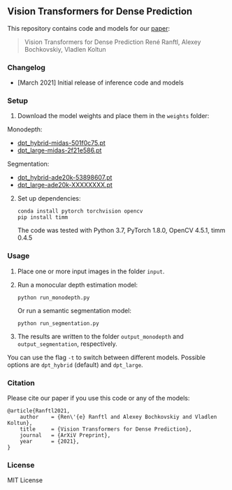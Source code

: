 ## Vision Transformers for Dense Prediction

This repository contains code and models for our [paper](TODO):

>Vision Transformers for Dense Prediction
René Ranftl, Alexey Bochkovskiy, Vladlen Koltun


### Changelog 
* [March 2021] Initial release of inference code and models

### Setup 

1) Download the model weights and place them in the `weights` folder:


Monodepth:
- [dpt_hybrid-midas-501f0c75.pt](TODO)
- [dpt_large-midas-2f21e586.pt](TODO) 


Segmentation:
 - [dpt_hybrid-ade20k-53898607.pt](TODO)
 - [dpt_large-ade20k-XXXXXXXX.pt](TODO)
  
2) Set up dependencies: 

    ```shell
    conda install pytorch torchvision opencv 
    pip install timm
    ```

   The code was tested with Python 3.7, PyTorch 1.8.0, OpenCV 4.5.1, timm 0.4.5

    
### Usage 

1) Place one or more input images in the folder `input`.

2) Run a monocular depth estimation model:

    ```shell
    python run_monodepth.py
    ```

    Or run a semantic segmentation model:

    ```shell
    python run_segmentation.py
    ```

3) The results are written to the folder `output_monodepth` and `output_segmentation`, respectively.

You can use the flag `-t` to switch between different models. Possible options are `dpt_hybrid` (default) and `dpt_large`.


### Citation

Please cite our paper if you use this code or any of the models:
```
@article{Ranftl2021,
	author    = {Ren\'{e} Ranftl and Alexey Bochkovskiy and Vladlen Koltun},
	title     = {Vision Transformers for Dense Prediction},
	journal   = {ArXiV Preprint},
	year      = {2021},
}
```

### License 

MIT License 
